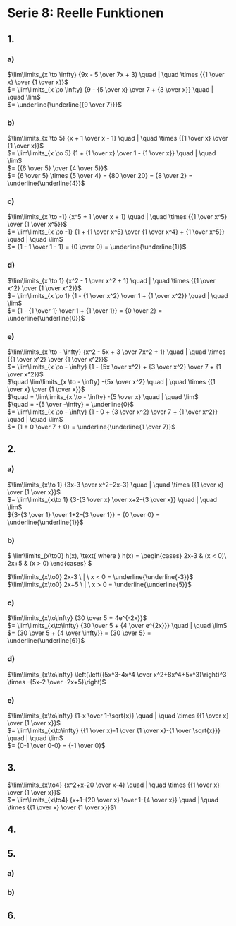 # Serie 8: Reelle Funktionen

## 1.

### a)

$\lim\limits_{x \to \infty} {9x - 5 \over 7x + 3} \quad | \quad \times {{1 \over x} \over {1 \over x}}$\
$= \lim\limits_{x \to \infty} {9 - {5 \over x} \over 7 + {3 \over x}} \quad | \quad \lim$\
$= \underline{\underline{{9 \over 7}}}$

### b)

$\lim\limits_{x \to 5} {x + 1 \over x - 1} \quad | \quad \times {{1 \over x} \over {1 \over x}}$\
$= \lim\limits_{x \to 5} {1 + {1 \over x} \over 1 - {1 \over x}} \quad | \quad \lim$\
$= {{6 \over 5} \over {4 \over 5}}$\
$= {6 \over 5} \times {5 \over 4} = {80 \over 20} = {8 \over 2} = \underline{\underline{4}}$

### c)

$\lim\limits_{x \to -1} {x^5 + 1 \over x + 1} \quad | \quad \times {{1 \over x^5} \over {1 \over x^5}}$\
$= \lim\limits_{x \to -1} {1 + {1 \over x^5} \over {1 \over x^4} + {1 \over x^5}} \quad | \quad \lim$\
$= {1 - 1 \over 1 - 1} = {0 \over 0} = \underline{\underline{1}}$


### d)

$\lim\limits_{x \to 1} {x^2 - 1 \over x^2 + 1} \quad | \quad \times {{1 \over x^2} \over {1 \over x^2}}$\
$= \lim\limits_{x \to 1} {1 - {1 \over x^2} \over 1 + {1 \over x^2}} \quad | \quad \lim$\
$= {1 - {1 \over 1} \over 1 + {1 \over 1}} = {0 \over 2} = \underline{\underline{0}}$

### e)

$\lim\limits_{x \to - \infty} {x^2 - 5x + 3 \over 7x^2 + 1} \quad | \quad \times {{1 \over x^2} \over {1 \over x^2}}$\
$= \lim\limits_{x \to - \infty} {1 - {5x \over x^2} + {3 \over x^2} \over 7 + {1 \over x^2}}$\
$\quad \lim\limits_{x \to - \infty} -{5x \over x^2} \quad | \quad \times {{1 \over x} \over {1 \over x}}$\
$\quad = \lim\limits_{x \to - \infty} -{5 \over x} \quad | \quad \lim$\
$\quad = -{5 \over -\infty} = \underline{0}$\
$= \lim\limits_{x \to - \infty} {1 - 0 + {3 \over x^2} \over 7 + {1 \over x^2}} \quad | \quad \lim$\
$= {1 + 0 \over 7 + 0} = \underline{\underline{1 \over 7}}$

## 2.

### a)

$\lim\limits_{x\to 1} {3x-3 \over x^2+2x-3} \quad | \quad \times {{1 \over x} \over {1 \over x}}$\
$= \lim\limits_{x\to 1} {3-{3 \over x} \over x+2-{3 \over x}} \quad | \quad \lim$\
${3-{3 \over 1} \over 1+2-{3 \over 1}} = {0 \over 0} = \underline{\underline{1}}$

### b)

$
\lim\limits_{x\to0} h(x), \text{ where } h(x) =
\begin{cases}
  2x-3 & (x < 0)\\
  2x+5 & (x > 0)
\end{cases}
$

$\lim\limits_{x\to0} 2x-3 \ | \ x < 0 = \underline{\underline{-3}}$\
$\lim\limits_{x\to0} 2x+5 \ | \ x > 0 = \underline{\underline{5}}$

### c)

$\lim\limits_{x\to\infty} {30 \over 5 + 4e^{-2x}}$\
$= \lim\limits_{x\to\infty} {30 \over 5 + {4 \over e^{2x}}} \quad | \quad \lim$\
$= {30 \over 5 + {4 \over \infty}} = {30 \over 5} = \underline{\underline{6}}$

### d)

$\lim\limits_{x\to\infty} \left(\left({5x^3-4x^4 \over x^2+8x^4+5x^3}\right)^3 \times -{5x-2 \over -2x+5}\right)$

### e)

$\lim\limits_{x\to\infty} {1-x \over 1-\sqrt{x}} \quad | \quad \times {{1 \over x} \over {1 \over x}}$\
$= \lim\limits_{x\to\infty} {{1 \over x}-1 \over {1 \over x}-{1 \over \sqrt{x}}} \quad | \quad \lim$\
$= {0-1 \over 0-0} = {-1 \over 0}$

## 3.

$\lim\limits_{x\to4} {x^2+x-20 \over x-4} \quad | \quad \times {{1 \over x} \over {1 \over x}}$\
$= \lim\limits_{x\to4} {x+1-{20 \over x} \over 1-{4 \over x}} \quad | \quad \times {{1 \over x} \over {1 \over x}}$\

## 4.

## 5.

### a)

### b)

## 6.
